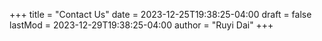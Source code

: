 +++
title = "Contact Us"
date = 2023-12-25T19:38:25-04:00
draft = false
lastMod = 2023-12-29T19:38:25-04:00
author = "Ruyi Dai"
+++